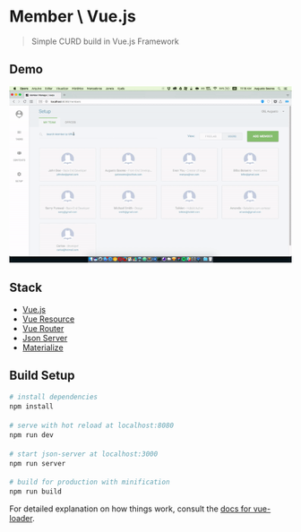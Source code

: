 # Member \ Vue.js

> Simple CURD build in Vue.js Framework

## Demo
![Demo](demo/demo.gif)

## Stack
* [Vue.js](vuejs.org)
* [Vue Resource](https://github.com/pagekit/vue-resource)
* [Vue Router](https://github.com/vuejs/vue-router)
* [Json Server](https://github.com/typicode/json-server)
* [Materialize](http://materializecss.com)

## Build Setup

``` bash
# install dependencies
npm install

# serve with hot reload at localhost:8080
npm run dev

# start json-server at localhost:3000
npm run server

# build for production with minification
npm run build
```

For detailed explanation on how things work, consult the [docs for vue-loader](http://vuejs.github.io/vue-loader).

